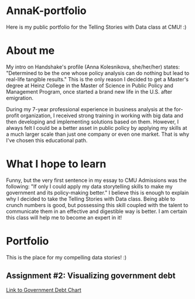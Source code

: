 # AnnaK-portfolio
Here is my public portfolio for the Telling Stories with Data class at CMU! :)

# About me
My intro on Handshake's profile (Anna Kolesnikova, she/her/her) states: "Determined to be the one whose policy analysis can do nothing but lead to real-life tangible results."
This is the only reason I decided to get a Master's degree at Heinz College in the Master of Science in Public Policy and Management Program, once started a brand new life in the U.S. after emigration.

During my 7-year professional experience in business analysis at the for-profit organization, I received strong training in working with big data and then developing and implementing solutions based on them. However, I always felt I could be a better asset in public policy by applying my skills at a much larger scale than just one company or even one market. That is why I've chosen this educational path.

# What I hope to learn
Funny, but the very first sentence in my essay to CMU Admissions was the following:
"If only I could apply my data storytelling skills to make my government and its policy-making better."
I believe this is enough to explain why I decided to take the Telling Stories with Data class.
Being able to crunch numbers is good, but possessing this skill coupled with the talent to communicate them in an effective and digestible way is better. I am certain this class will help me to become an expert in it!

# Portfolio
This is the place for my compelling data stories! :)

## Assignment #2: Visualizing government debt
[Link to Government Debt Chart](/GovernmentDebt.md)
